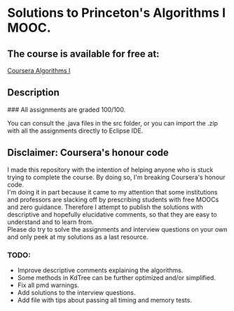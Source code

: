 # Solutions to Princeton's Algorithms I MOOC.

<h2>The course is available for free at:</h2>
<p>

   [Coursera Algorithms I](https://www.coursera.org/learn/algorithms-part1/home/welcome)

</p>

<h2> Description </h2>
### All assignments are graded 100/100.

You can consult the .java files in the src  folder, or you can import the .zip with all the assignments directly to Eclipse IDE.</br>



<h2>Disclaimer: Coursera's honour code</h2>

<p>
I made this repository with the intention of helping anyone who is stuck trying to complete the course. 
By doing so, I'm breaking Coursera's honour code.</br>
I'm doing it in part because it came to my attention that some institutions and professors are slacking off by prescribing students with free MOOCs and zero guidance.
Therefore I attempt to publish the solutions with descriptive and hopefully elucidative comments, so that they are easy to understand and to learn from.</br>
Please do try to solve the assignments and interview questions on your own and only peek at my solutions as a last resource.</li>
</p>

<h3>TODO:</h3>
<ul>
  <li> Improve descriptive comments explaining the algorithms. </li>
  <li> Some methods in KdTree can be further optimized and/or simplified.</li>
  <li> Fix all pmd warnings. </li>
  <li> Add solutions to the interview questions. </li>
  <li> Add file with tips about passing all timing and memory tests. </li>
</ul>

